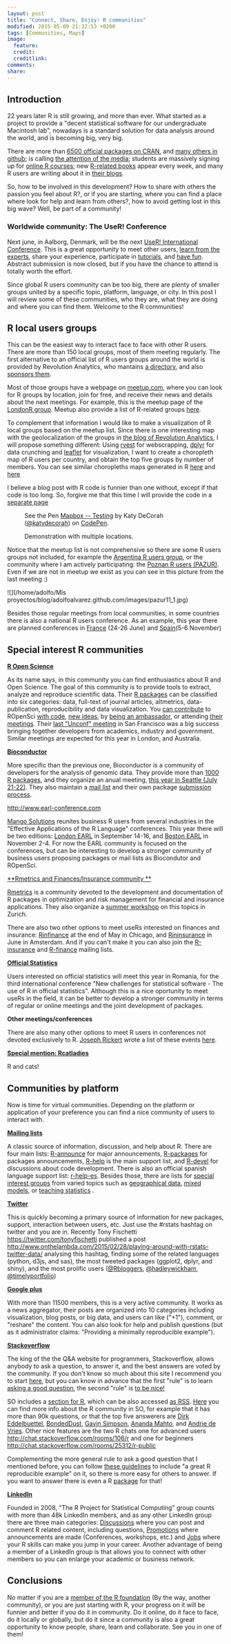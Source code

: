 ```yaml
---
layout: post
title: "Connect, Share, Enjoy: R communities"
modified: 2015-05-09 21:32:53 +0200
tags: [Communities, Maps]
image:
  feature: 
  credit: 
  creditlink: 
comments: 
share: 
---
```



## Introduction

22 years later R is still growing, and more than ever. What started as a project to provide a "decent statistical software for our undergraduate Macintosh lab", nowadays is a standard solution for data analysis around the world, and is becoming big, very big. 

There are more than <a href="http://cran.r-project.org/web/packages/" target="_blank">6500 official packages on CRAN</a>, and <a href="https://github.com/trending?l=r" target="_blank">many others in github</a>; is calling <a href="http://www.fastcompany.com/3030063/why-the-r-programming-language-is-good-for-business" target="_blank">the attention of the media</a>; students are massively signing up for <a href="http://www.r-bloggers.com/moocs-and-courses-to-learn-r/" target="_blank">online R courses</a>; new <a href="http://www.amazon.com/s/ref=nb_sb_ss_i_1_13?url=search-alias%3Dstripbooks&field-keywords=r+programming&sprefix=r+programming%2Cstripbooks%2C246&rh=n%3A283155%2Ck%3Ar+programming" target="_blank">R-related books</a>
 appear every week, and many R users are writing about it in <a href="http://www.r-bloggers.com/" target="_blank">their blogs</a>.

So, how to be involved in this development? How to share with others the passion you feel about R?, or if you are starting, where you can find a place where look for help and learn from others?, how to avoid getting lost in this big wave? Well, be part of a community!

### Worldwide community: The UseR! Conference

Next june, in Aalborg, Denmark, will be the next <a href="http://user2015.math.aau.dk/" target="_blank">UseR! International Conference</a>. This is a great opportunity to meet other users, <a href="http://user2015.math.aau.dk/invited_talks" target="_blank">learn from the experts</a>, share your experience, participate in <a href="http://user2015.math.aau.dk/tutorials" target="_blank">tutorials</a>, and <a href="http://user2015.math.aau.dk/social_programme" target="_blank">have fun</a>. Abstract submission is now closed, but if you have the chance to attend is totally worth the effort.

Since global R users community can be too big, there are plenty of smaller groups united by a specific topic, platform, language, or city. In this post I will review some of these communities, who they are, what they are doing and where you can find them. Welcome to the R communities!

## R local users groups

This can be the easiest way to interact face to face with other R users. There are more than 150 local groups, most of them meeting regularly. The first alternative to an official list of R users groups around the world is provided by Revolution Analytics, who mantains <a href="http://blog.revolutionanalytics.com/local-r-groups.html" target="_blank">a directory</a>, and also <a href="http://www.revolutionanalytics.com/news-events/r-user-group/" target="_blank">sponsors them</a>. 

Most of those groups have a webpage on <a href="http://www.meetup.com/" target="_blank">meetup.com</a>, where you can look for R groups by location, join for free, and receive their news and details about the next meetings. For example, this is the meetup page of the <a href="http://www.meetup.com/LondonR/" target="_blank">LondonR group</a>. Meetup also provide a list of R-related groups <a href="http://r-users-group.meetup.com/all/" target="_blank">here</a>. 

To complement that information I would like to make a visualization of R local groups based on the meetup list. Since there is one interesting map with the geolocalization of the groups in <a href="http://blog.revolutionanalytics.com/2015/04/revolution-analytics-microsoft.html" target="_blank">the blog of Revolution Analytics</a>, I will propose something different: Using <a href="https://github.com/hadley/rvest" target="_blank">rvest</a> for webscrapping, <a href="https://github.com/hadley/dplyr" target="_blank">dplyr</a> for data crunching and <a href="https://github.com/rstudio/leaflet" target="_blank">leaflet</a> for visualization, I want to create a choropleth map of R users per country, and obtain the top five groups by number of members. You can see similar choropleths maps generated in R <a href="http://rstudio-pubs-static.s3.amazonaws.com/58323_1911658f7b8841f1b14b349b3804540d.html" target="_blank">here</a> and <a href="http://rstudio-pubs-static.s3.amazonaws.com/52396_1455dccab1c3469a84171787db504502.html" target="_blank">here</a>

I believe a blog post with R code is funnier than one without, except if that code is too long. So, forgive me that this time I will provide the code in a <a href="http://adolfoalvarez.cl/code/users.html" target="_blank">separate page</a> 

<figure>
<p data-height="350" data-theme-id="97" data-slug-hash="4d4fc4b2cb6a777aa6f015813cc41ad4" data-default-tab="result" class='codepen'>See the Pen <a href='http://codepen.io/katydecorah/pen/4d4fc4b2cb6a777aa6f015813cc41ad4'>Mapbox -- Testing</a> by Katy DeCorah (<a href='http://codepen.io/katydecorah'>@katydecorah</a>) on <a href='http://codepen.io'>CodePen</a>.</p>
<figcaption>Demonstration with multiple locations.</figcaption>
</figure>

Notice that the meetup list is not comprehensive so there are some R users groups not included, for example the <a href="https://www.linkedin.com/grp/home?gid=3984607" target="_blank">Argentina R users group</a>, or the community where I am actively participating: the <a href="http://thinking-in-r.blogspot.com/" target="_blank">Poznan R users (PAZUR)</a>. Even if we are not in meetup we exist as you can see in this picture from the last meeting :)

![](/home/adolfo/Mis proyectos/blog/adolfoalvarez.github.com/images/pazur11_1.jpg) 

Besides those regular meetings from local communities, in some countries there is also a national R users conference. As an example, this year there are planned conferences in <a href="http://r2015-grenoble.sciencesconf.org/?lang=en" target="_blank">France</a> (24-26 June) and <a href="http://r-es.org/7jornadasR/" target="_blank">Spain</a>(5-6 November)

## Special interest R communities

<a href="https://ropensci.org/" target="_blank">**R Open Science**</a>

As its name says, in this community you can find enthusiastics about R and Open Science. The goal of this community is to provide tools to extract, analyze and reproduce scientific data. Their <a href="https://ropensci.org/packages/" target="_blank">R packages</a> can be classified into six categories: data, full-text of journal articles, altmetrics, data-publication, reproducibility and data visualization. You <a href="https://ropensci.org/community/" target="_blank">can contribute</a> to ROpenSci <a href="https://github.com/ropensci/onboarding#-ropensci-onboarding-" target="_blank"> with code</a>, <a href="http://github.com/ropensci/wishlist" target="_blank">new ideas</a>, by <a href="https://ropensci.org/ambassadors/" target="_blank">being an ambassador</a>, or attending <a href="https://ropensci.org/community/events.html" target="_blank">their meetings</a>. Their <a href="http://unconf.ropensci.org/" target="_blank">last "Unconf" meeting</a> in San Francisco was a big success bringing together developers from academics, industry and government. Similar meetings are expected for this year in London, and Australia.

<a href="http://www.bioconductor.org" target="_blank">**Bioconductor**</a>

More specific than the previous one, Bioconductor is a community of developers for the analysis of genomic data. They provide more than <a href="http://www.bioconductor.org/packages/release/BiocViews.html#___Software" target="_blank">1000 R packages</a>, and they organize an anual meeting, <a href="http://www.bioconductor.org/help/course-materials/2015/BioC2015/" target="_blank">this year in Seattle (July 21-22)</a>. They also maintain a <a href="https://stat.ethz.ch/mailman/listinfo/bioc-devel" target="_blank">mail list</a> and their own package <a href="http://www.bioconductor.org/developers/package-submission/" target="_blank">submission process</a>.

<a href="**EARL**" target="_blank">http://www.earl-conference.com</a>

<a href="http://www.mango-solutions.com/wp/" target="_blank">Mango Solutions</a> reunites business R users from several industries in the "Effective Applications of the R Language" conferences. This year there will be two editions: <a href="http://www.earl-conference.com/_London/index.html" target="_blank">London EARL</a> in September 14-16, and <a href="http://www.earl-conference.com/_Boston/index.html" target="_blank">Boston EARL</a>
 in November 2-4. For now the EARL community is focused on the conferences, but can be interesting to develop a stronger community of business users proposing packages or mail lists as Biocondutor and ROpenSci.

<a href="https://www.rmetrics.org/" target="_blank">**Rmetrics and Finances/Insurance community **</a>

<a href="https://www.rmetrics.org/" target="_blank">Rmetrics</a> is a community devoted to the development and documentation of R packages in optimization and risk management for financial and insurance applications. They also organize a <a href="https://www.rmetrics.org/zurich2015" target="_blank">summer workshop</a> on this topics in Zurich.

There are also two other options to meet useRs interested on finances and insurance: <a href="http://www.rinfinance.com/" target="_blank">Rinfinance</a> at the end of May in Chicago, and <a href="http://www.rininsurance.com/" target="_blank">Rininsurance</a> in June in Amsterdam. And if you can't make it you can also join the <a href="https://stat.ethz.ch/mailman/listinfo/r-sig-insurance" target="_blank">R-insurance</a> and <a href="https://stat.ethz.ch/mailman/listinfo/r-sig-finance" target="_blank">R-finance</a> mailing lists.

<a href="http://r-project.ro/conference2015/index.html" target="_blank">**Official Statistics**</a>

Users interested on official statistics will meet this year in Romania, for the third international conference "New challenges for statistical software - The use of R in official statistics". Although this is a nice oportunity to meet useRs in the field, it can be better to develop a stronger community in terms of regular or online meetings and the joint development of packages.

**Other meetings/conferences**

There are also many other options to meet R users in conferences not devoted exclusively to R. <a href="https://twitter.com/revojoe" target="_blank">Joseph Rickert</a> wrote a list of these events <a href="http://blog.revolutionanalytics.com/2015/02/r-conferences-in-2015.html" target="_blank">here</a>.  

<a href="https://twitter.com/rcatladies" target="_blank">**Special mention: Rcatladies**</a>

R and cats!

## Communities by platform

Now is time for virtual communities. Depending on the platform or application of your preference you can find a nice community of users to interact with.

<a href="http://www.r-project.org/mail.html" target="_blank">**Mailing lists**</a>

A classic source of information, discussion, and help about R. There are four main lists: <a href="http://stat.ethz.ch/mailman/listinfo/r-announce" target="_blank">R-announce</a> for major announcements, <a href="http://stat.ethz.ch/mailman/listinfo/r-packages" target="_blank">R-packages</a> for packages announcements, <a href="http://stat.ethz.ch/mailman/listinfo/r-help" target="_blank">R-help</a> is the main support list, and <a href="http://stat.ethz.ch/mailman/listinfo/r-devel" target="_blank">R-devel</a> for discussions about code development. There is also an official spanish language support list: <a href="https://stat.ethz.ch/mailman/listinfo/r-help-es" target="_blank">r-help-es</a>. Besides those, there are lists for <a href="http://www.r-project.org/mail.html#special-interest-groups" target="_blank">special interest groups</a> from varied topics such as <a href="https://stat.ethz.ch/mailman/listinfo/r-sig-geo" target="_blank">geographical data</a>, <a href="https://stat.ethz.ch/mailman/listinfo/r-sig-mixed-models" target="_blank">mixed models</a>, or <a href="https://stat.ethz.ch/mailman/listinfo/r-sig-teaching" target="_blank">teaching statistics</a> . 

<a href="https://twitter.com/hashtag/rstats" target="_blank">**Twitter**</a>

This is quickly becoming a primary source of information for new packages, support, interaction between users, etc. Just use the #rstats hashtag on twitter and you are in. Recently Tony Fischetti https://twitter.com/tonyfischetti published a post http://www.onthelambda.com/2015/02/28/playing-around-with-rstats-twitter-data/ analysing this hashtag, finding some of the related languages (python, d3js, and sas), the most tweeted packages (ggplot2, dplyr, and shiny), and the most prolific users (<a href="https://twitter.com/Rbloggers" target="_blank">@Rbloggers</a>, <a href="https://twitter.com/hadleywickham" target="_blank">@hadleywickham</a>, <a href="https://twitter.com/timelyportfolio" target="_blank">@timelyportfolio</a>)

<a href="https://plus.google.com/communities/117681470673972651781" target="_blank">**Google plus**</a>

With more than 11500 members, this is a very active community. It works as a news aggregator, their posts are organized into 10 categories including visualization, blog posts, or big data, and users can like ("+1"), comment, or "reshare" the content. You can also look for help and publish questions (but as it administrator claims: "Providing a minimally reproducible example").

<a href="http://stackoverflow.com/questions/tagged/r" target="_blank">**Stackoverflow**</a>

The king of the the Q&A website for programmers, Stackoverflow, allows anybody to ask a question, to answer it, and the best answers are voted by the community. If you don't know so much about this site I recommend you to start <a href="http://stackoverflow.com/tour" target="_blank">here</a>, but you can know in advance that the first "rule" is to learn <a href="http://stackoverflow.com/help/how-to-ask" target="_blank">asking a good question</a>, the second "rule" is <a href="http://stackoverflow.com/help/be-nice" target="_blank">to be nice!</a> 

SO includes a <a href="http://stackoverflow.com/questions/tagged/r" target="_blank">section for R</a>, which can be also accessed <a href="http://stackoverflow.com/feeds/tag/r" target="_blank">as RSS</a>. <a href="http://stackoverflow.com/tags/r/info" target="_blank">Here</a> you can find more info about the R community in SO, for example that it has more than 90k questions, or that the top five answerers are <a href="http://stackoverflow.com/users/143305/dirk-eddelbuettel" target="_blank">Dirk Eddelbuettel</a>, <a href="http://stackoverflow.com/users/1855677/bondeddust" target="_blank">BondedDust</a>, <a href="http://stackoverflow.com/users/429846/gavin-simpson" target="_blank">Gavin Simpson</a>, <a href="http://stackoverflow.com/users/1270695/ananda-mahto" target="_blank">Ananda Mahto</a>, and <a href="http://stackoverflow.com/users/602276/andrie" target="_blank">Andrie de Vries</a>. Other nice features are the two R chats one for advanced users http://chat.stackoverflow.com/rooms/106/r and one for beginners http://chat.stackoverflow.com/rooms/25312/r-public

Complementing the more general rule to ask a good question that I mentioned before, you can follow <a href="http://stackoverflow.com/questions/5963269/how-to-make-a-great-r-reproducible-example" target="_blank">these guidelines</a> to include "a great R reproducible example" on it, so there is more easy for others to answer. If you want to answer there is even a R <a href="https://github.com/mrdwab/oveRflow" target="_blank">package</a> for that!  

<a href="https://www.linkedin.com/grp/home?gid=77616" target="_blank">**LinkedIn**</a>

Founded in 2008, "The R Project for Statistical Computing" group counts with more than 48k LinkedIn members, and as any other LinkedIn group there are three main categories: <a href="https://www.linkedin.com/grp/home?gid=77616" target="_blank">Discussions</a> where you can post and comment R related content, including questions, <a href="https://www.linkedin.com/groups?promosList=&gid=77616" target="_blank">Promotions</a> where announcements are made (Conferences, workshops, etc.) and <a href="https://www.linkedin.com/groups?jobs=&gid=77616" target="_blank">Jobs</a> where your R skills can make you jump in your career. Another advantage of being a member of a LinkedIn group is that allows you to connect with other members so you can enlarge your academic or business network.

## Conclusions

No matter if you are a <a href="http://www.r-project.org/foundation/members.html" target="_blank">member of the R foundation</a> (By the way, another community), or you are just starting with R, your progress on it will be funnier and better if you do it in community. Do it online, do it face to face, do it locally or globally, but do it since a community is also a great opportunity to know people, share, learn and collaborate. See you in one of them!


